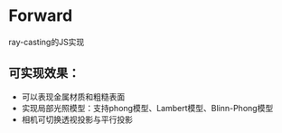 # Forward
ray-casting的JS实现
## 可实现效果：
- 可以表现金属材质和粗糙表面
- 实现局部光照模型：支持phong模型、Lambert模型、Blinn-Phong模型
- 相机可切换透视投影与平行投影
